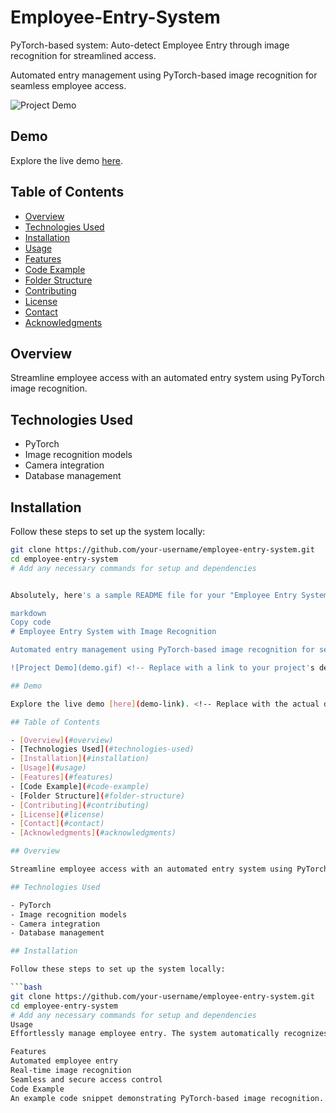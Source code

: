 # Employee-Entry-System
PyTorch-based system: Auto-detect Employee Entry through image recognition for streamlined access.

Automated entry management using PyTorch-based image recognition for seamless employee access.

![Project Demo](demo.gif) <!-- Replace with a link to your project's demo GIF or screenshot -->

## Demo

Explore the live demo [here](demo-link). <!-- Replace with the actual demo link -->

## Table of Contents

- [Overview](#overview)
- [Technologies Used](#technologies-used)
- [Installation](#installation)
- [Usage](#usage)
- [Features](#features)
- [Code Example](#code-example)
- [Folder Structure](#folder-structure)
- [Contributing](#contributing)
- [License](#license)
- [Contact](#contact)
- [Acknowledgments](#acknowledgments)

## Overview

Streamline employee access with an automated entry system using PyTorch image recognition.

## Technologies Used

- PyTorch
- Image recognition models
- Camera integration
- Database management

## Installation

Follow these steps to set up the system locally:

```bash
git clone https://github.com/your-username/employee-entry-system.git
cd employee-entry-system
# Add any necessary commands for setup and dependencies


Absolutely, here's a sample README file for your "Employee Entry System" project using PyTorch:

markdown
Copy code
# Employee Entry System with Image Recognition

Automated entry management using PyTorch-based image recognition for seamless employee access.

![Project Demo](demo.gif) <!-- Replace with a link to your project's demo GIF or screenshot -->

## Demo

Explore the live demo [here](demo-link). <!-- Replace with the actual demo link -->

## Table of Contents

- [Overview](#overview)
- [Technologies Used](#technologies-used)
- [Installation](#installation)
- [Usage](#usage)
- [Features](#features)
- [Code Example](#code-example)
- [Folder Structure](#folder-structure)
- [Contributing](#contributing)
- [License](#license)
- [Contact](#contact)
- [Acknowledgments](#acknowledgments)

## Overview

Streamline employee access with an automated entry system using PyTorch image recognition.

## Technologies Used

- PyTorch
- Image recognition models
- Camera integration
- Database management

## Installation

Follow these steps to set up the system locally:

```bash
git clone https://github.com/your-username/employee-entry-system.git
cd employee-entry-system
# Add any necessary commands for setup and dependencies
Usage
Effortlessly manage employee entry. The system automatically recognizes employees through image recognition.

Features
Automated employee entry
Real-time image recognition
Seamless and secure access control
Code Example
An example code snippet demonstrating PyTorch-based image recognition.
